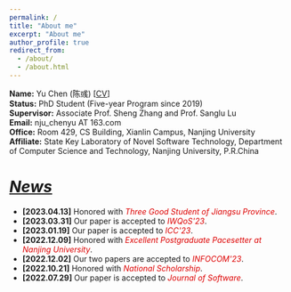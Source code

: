 ```yaml
---
permalink: /
title: "About me"
excerpt: "About me"
author_profile: true
redirect_from: 
  - /about/
  - /about.html
---
```

**Name:** Yu Chen (陈彧) [[CV](http://chenyu97.github.io/files/cv.pdf)]  
**Status:** PhD Student (Five-year Program since 2019)  
**Supervisor:** Associate Prof. Sheng Zhang and Prof. Sanglu Lu  
**Email:** nju_chenyu AT 163.com  
**Office:** Room 429, CS Building, Xianlin Campus, Nanjing University  
**Affiliate:** State Key Laboratory of Novel Software Technology, Department of Computer Science and Technology, Nanjing University, P.R.China

# ***<u>News</u>***
- **[2023.04.13]** Honored with *<font color="#dd0000">Three Good Student of Jiangsu Province</font>*.
- **[2023.03.31]** Our paper is accepted to *<font color="#dd0000">IWQoS'23</font>*.
- **[2023.01.19]** Our paper is accepted to *<font color="#dd0000">ICC'23</font>*.
- **[2022.12.09]** Honored with *<font color="#dd0000">Excellent Postgraduate Pacesetter at Nanjing University</font>*.
- **[2022.12.02]** Our two papers are accepted to *<font color="#dd0000">INFOCOM'23</font>*.
- **[2022.10.21]** Honored with *<font color="#dd0000">National Scholarship</font>*.
- **[2022.07.29]** Our paper is accepted to *<font color="#dd0000">Journal of Software</font>*.